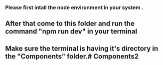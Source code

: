 ### Please first intall the node environment in your system .
## After that come to this folder and run the command "npm run dev" in your terminal
## Make sure the terminal is having it's directory in the "Components" folder.# Components2
